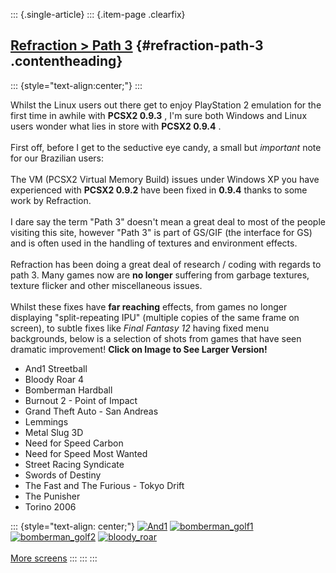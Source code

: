 ::: {.single-article}
::: {.item-page .clearfix}
## [Refraction \> Path 3](/148-refraction-path-3.html) {#refraction-path-3 .contentheading}

::: {style="text-align:center;"}
:::

Whilst the Linux users out there get to enjoy PlayStation 2 emulation
for the first time in awhile with **PCSX2 0.9.3** , I\'m sure both
Windows and Linux users wonder what lies in store with **PCSX2 0.9.4**
.\
\
First off, before I get to the seductive eye candy, a small but
*important* note for our Brazilian users:\
\
The VM (PCSX2 Virtual Memory Build) issues under Windows XP you have
experienced with **PCSX2 0.9.2** have been fixed in **0.9.4** thanks to
some work by Refraction.\
\
I dare say the term \"Path 3\" doesn\'t mean a great deal to most of the
people visiting this site, however \"Path 3\" is part of GS/GIF (the
interface for GS) and is often used in the handling of textures and
environment effects.\
\
Refraction has been doing a great deal of research / coding with regards
to path 3. Many games now are **no longer** suffering from garbage
textures, texture flicker and other miscellaneous issues.\
\
Whilst these fixes have **far reaching** effects, from games no longer
displaying \"split-repeating IPU\" (multiple copies of the same frame on
screen), to subtle fixes like *Final Fantasy 12* having fixed menu
backgrounds, below is a selection of shots from games that have seen
dramatic improvement! **Click on Image to See Larger Version!**

-   And1 Streetball
-   Bloody Roar 4
-   Bomberman Hardball
-   Burnout 2 - Point of Impact
-   Grand Theft Auto - San Andreas
-   Lemmings
-   Metal Slug 3D
-   Need for Speed Carbon
-   Need for Speed Most Wanted
-   Street Racing Syndicate
-   Swords of Destiny
-   The Fast and The Furious - Tokyo Drift
-   The Punisher
-   Torino 2006

::: {style="text-align: center;"}
[![And1](/images/stories/frontend/path3ref/t_and11.jpg)](/images/stories/frontend/path3ref/and11.jpg)
[![bomberman_golf1](/images/stories/frontend/path3ref/t_bomber1.jpg)](/images/stories/frontend/path3ref/bomber1.jpg)\
[![bomberman_golf2](/images/stories/frontend/path3ref/t_bomber2.jpg)](/images/stories/frontend/path3ref/bomber2.jpg)
[![bloody_roar](/images/stories/frontend/path3ref/t_br1.jpg)](/images/stories/frontend/path3ref/br1.jpg)\
\
[More screens](/images/stories/frontend/path3ref/path3_screens_news.rar)
:::
:::
:::
